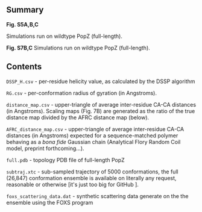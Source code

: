 ## Summary

**Fig. S5A,B,C**

Simulations run on wildtype PopZ (full-length).

**Fig. S7B,C**
Simulations run on wildtype PopZ (full-length).


## Contents

`DSSP_H.csv` - per-residue helicity value, as calculated by the DSSP algorithm

`RG.csv` - per-conformation radius of gyration (in Angstroms). 

`distance_map.csv` - upper-triangle of average inter-residue CA-CA distances (in Angstroms). Scaling maps (Fig. 7B) are generated as the ratio of the true distance map divided by the AFRC distance map (below).

`AFRC_distance_map.csv` - upper-triangle of average inter-residue CA-CA distances (in Angstroms) expected for a sequence-matched polymer behaving as a *bona fide* Gaussian chain (Analytical Flory Random Coil model, preprint forthcoming...).

`full.pdb` - topology PDB file of full-length PopZ

`subtraj.xtc` - sub-sampled trajectory of 5000 conformations, the full (26,847) conformation ensemble is available on literally any request, reasonable or otherwise [it's just too big for GitHub ]. 

`foxs_scattering_data.dat` - synthetic scattering data generate on the the ensemble using the FOXS program